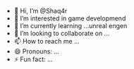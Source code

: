 - 👋 Hi, I’m @Shaq4r
- 👀 I’m interested in game developmend
- 🌱 I’m currently learning ...unreal engen
- 💞️ I’m looking to collaborate on ...
- 📫 How to reach me ...
- 😄 Pronouns: ...
- ⚡ Fun fact: ...

<!---
Shaq4r/Shaq4r is a ✨ special ✨ repository because its `README.md` (this file) appears on your GitHub profile.
You can click the Preview link to take a look at your changes.
--->
